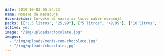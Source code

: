 ```yaml
---
date: 2019-10-03 05:54:23
name: Mousse de maracujá
description: Sorvete de massa ao leite sabor maracujá
packs: [["1,5 litros", "25,99"], ["5 litros", "49,99"], ["10 litros", "89,99"]]
active: yes
image: "/img/uploads/chocolate.jpg"
images:
  - "/img/uploads/menta-com-chocolate.jpg"
  - "/img/uploads/chocolate.jpg"
---
```

